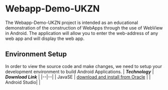 # Webapp-Demo-UKZN
The Webapp-Demo-UKZN project is intended as an educational demonstration of the construction of WebApps through the use of WebView in Android. The application will allow you to enter the web-address of any web app and will display the web app. 

## Environment Setup
In order to view the source code and make changes, we need to setup your development environment to build Android Applications. 
| ***Technology*** | ***Download Link*** |
|--|--|
| JavaSE | [download and install from Oracle](http://www.oracle.com/technetwork/java/javase/downloads/jdk9-downloads-3848520.html) |
| Android Studio|  |


<!--stackedit_data:
eyJoaXN0b3J5IjpbLTIxMDYxMzgxNTBdfQ==
-->